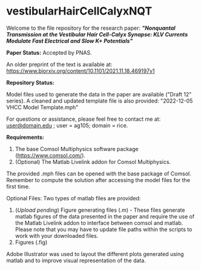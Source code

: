 # vestibularHairCellCalyxNQT
Welcome to the file repository for the research paper: 
***"Nonquantal Transmission at the Vestibular Hair Cell-Calyx Synapse: KLV Currents Modulate Fast Electrical and Slow K+ Potentials"***

**Paper Status:** Accepted by PNAS.

An older preprint of the text is available at: https://www.biorxiv.org/content/10.1101/2021.11.18.469197v1

**Repository Status:** 

Model files used to generate the data in the paper are available ("Draft 12" series).
A cleaned and updated template file is also provided: "2022-12-05 VHCC Model Template.mph"

For questions or assistance, please feel free to contact me at: user@domain.edu ; user = ag105; domain = rice.

**Requirements:**
1) The base Comsol Multiphysics software package (https://www.comsol.com/).
2) (Optional) The Matlab Livelink addon for Comsol Multiphysics.

The provided .mph files can be opened with the base package of Comsol.
Remember to compute the solution after accessing the model files for the first time.

Optional Files:
Two types of matlab files are provided:
1) (_Upload pending_) Figure generating files (.m) - These files generate matlab figures of the data presented in the paper and require the use of the Matlab Livelink addon to interface between comsol and matlab. Please note that you may have to update file paths within the scripts to work with your downloaded files.
2) Figures (.fig) 

Adobe Illustrator was used to layout the different plots generated using matlab and to improve visual representation of the data.

